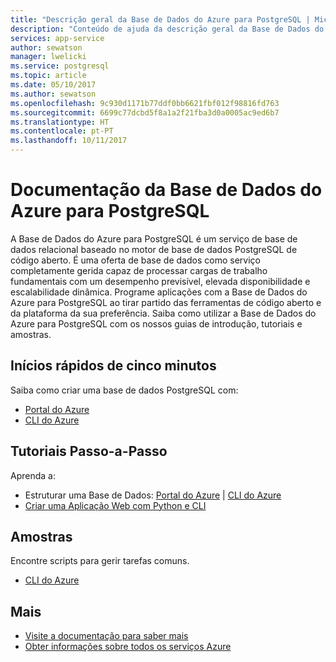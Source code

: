 ```yaml
---
title: "Descrição geral da Base de Dados do Azure para PostgreSQL | Microsoft Docs"
description: "Conteúdo de ajuda da descrição geral da Base de Dados do Azure para PostgreSQL no portal do Azure"
services: app-service
author: sewatson
manager: lwelicki
ms.service: postgresql
ms.topic: article
ms.date: 05/10/2017
ms.author: sewatson
ms.openlocfilehash: 9c930d1171b77ddf0bb6621fbf012f98816fd763
ms.sourcegitcommit: 6699c77dcbd5f8a1a2f21fba3d0a0005ac9ed6b7
ms.translationtype: HT
ms.contentlocale: pt-PT
ms.lasthandoff: 10/11/2017
---
```

# <a name="azure-database-for-postgresql-documentation"></a>Documentação da Base de Dados do Azure para PostgreSQL

A Base de Dados do Azure para PostgreSQL é um serviço de base de dados relacional baseado no motor de base de dados PostgreSQL de código aberto. É uma oferta de base de dados como serviço completamente gerida capaz de processar cargas de trabalho fundamentais com um desempenho previsível, elevada disponibilidade e escalabilidade dinâmica.  Programe aplicações com a Base de Dados do Azure para PostgreSQL ao tirar partido das ferramentas de código aberto e da plataforma da sua preferência.  Saiba como utilizar a Base de Dados do Azure para PostgreSQL com os nossos guias de introdução, tutoriais e amostras.

## <a name="5-minute-quickstarts"></a>Inícios rápidos de cinco minutos

Saiba como criar uma base de dados PostgreSQL com:

- [Portal do Azure](/azure/postgresql/quickstart-create-server-database-portal)
- [CLI do Azure](/azure/postgresql/quickstart-create-server-database-azure-cli)

## <a name="step-by-step-tutorials"></a>Tutoriais Passo-a-Passo

Aprenda a:

- Estruturar uma Base de Dados: [Portal do Azure](/azure/postgresql/tutorial-design-database-using-azure-portal) |  [CLI do Azure](/azure/postgresql/tutorial-design-database-using-azure-cli)
- [Criar uma Aplicação Web com Python e CLI](/azure/app-service-web/app-service-web-tutorial-docker-python-postgresql-app?toc=%2fazure%2fpostgresql%2ftoc.json)

## <a name="samples"></a>Amostras 

Encontre scripts para gerir tarefas comuns.

- [CLI do Azure](/azure/postgresql/sample-scripts-azure-cli)

## <a name="more"></a>Mais

- [Visite a documentação para saber mais](/azure/postgresql/index)
- [Obter informações sobre todos os serviços Azure](https://aka.ms/j3wr7y)